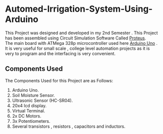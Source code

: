 # Automed-Irrigation-System-Using-Arduino

This Project was designed and developed in my 2nd Semester . This Project has been assembled using Circuit Simulation Software Called [Proteus](https://www.labcenter.com/). <br>
The main board with ATMega 328p microcontroller used here [Arduino Uno](https://www.amazon.com/Arduino-A000066-ARDUINO-UNO-R3/dp/B008GRTSV6) . It is very useful for small scale , college level automation projects as it is very to program and the interfacing is very convenient. 

## Components Used

The Components Used for this Project are as Follows:

1. Arduino Uno.
2. Soil Moisture Sensor.
3. Ultrasonic Sensor (HC-SR04).
4. 20x4 lcd display.
5. Virtual Terminal. 
6. 2x DC Motors.
7. 3x Potentiometers.
8. Several transistors , resistors , capacitors and inductors.

 

